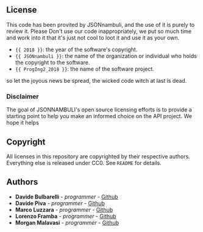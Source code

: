 
## License


This code has been provited by JSONnambuli, and the use of it is purely to review it.
Please Don't use our code inappropriately, we put so much time and work into it that it's just not cool to loot it and use it as your own.

* `{{ 2018 }}`: the year of the software's copyright.
* `{{ JSONnambuli }}`: the name of the organization or individual who holds
the copyright to the software.
* `{{ ProgIng2_2018 }}`: the name of the software project.

so let the joyous news be spread, the wicked code witch at last is dead.

### Disclaimer

The goal of JSONNAMBULI's open source licensing efforts is to provide a starting point to help you make an informed choice on the API project. We hope it helps 

## Copyright

All licenses in this repository are copyrighted by their respective authors.
Everything else is released under CC0. See `README` for details.


## Authors

* **Davide Bulbarelli** - *programmer* - [Github](https://github.com/dadebulba/)
* **Davide Piva** - *programmer* - [Github](https://github.com/Pivoz)
* **Marco Luzzara** - *programmer* - [Github](https://github.com/marco-luzzara/)
* **Lorenzo Framba** - *programmer* - [Github](https://github.com/lorenzoframba)
* **Morgan Malavasi** - *programmer* - [Github](https://github.com/theRaven97)